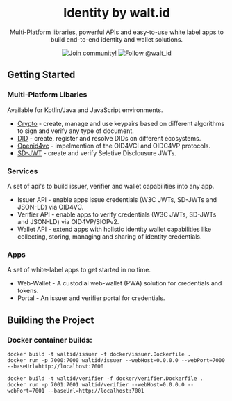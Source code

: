 <div align="center">
 <h1>Identity by walt.id</h1>
 <p>Multi-Platform libraries, powerful APIs and easy-to-use white label apps to build end-to-end identity and wallet solutions.</p>

<a href="https://walt.id/community">
<img src="https://img.shields.io/badge/Join-The Community-blue.svg?style=flat" alt="Join community!" />
</a>
<a href="https://twitter.com/intent/follow?screen_name=walt_id">
<img src="https://img.shields.io/twitter/follow/walt_id.svg?label=Follow%20@walt_id" alt="Follow @walt_id" />
</a>


</div>

## Getting Started

### Multi-Platform Libaries 
Available for Kotlin/Java and JavaScript environments.

- [Crypto](https://github.com/walt-id/waltid-identity/blob/main/waltid-crypto/README.md) - create, manage and use keypairs based on different algorithms to sign and verify any type of document.
- [DID](https://github.com/walt-id/waltid-identity/blob/main/waltid-did/README.md) - create, register and resolve DIDs on different ecosystems.
- [Openid4vc](https://github.com/walt-id/waltid-identity/blob/main/waltid-openid4vc/README.md) - impelmention of the OID4VCI and OIDC4VP protocols.
- [SD-JWT](https://github.com/walt-id/waltid-identity/blob/main/waltid-sdjwt/README.md) - create and verify Seletive Disclousure JWTs.

### Services
A set of api's to build issuer, verifier and wallet capabilities into any app.

- Issuer API - enable apps issue credentials (W3C JWTs, SD-JWTs and JSON-LD) via OID4VC.
- Verifier API - enable apps to verify credentials (W3C JWTs, SD-JWTs and JSON-LD) via OID4VP/SIOPv2.
- Wallet API - extend apps with holistic identity wallet capabilities like collecting, storing, managing and sharing of identity credentials.

### Apps
A set of white-label apps to get started in no time.

- Web-Wallet - A custodial web-wallet (PWA) solution for credentials and tokens.
- Portal - An issuer and verifier portal for credentials.


## Building the Project

### Docker container builds:

```shell
docker build -t waltid/issuer -f docker/issuer.Dockerfile .
docker run -p 7000:7000 waltid/issuer --webHost=0.0.0.0 --webPort=7000 --baseUrl=http://localhost:7000
```

```shell
docker build -t waltid/verifier -f docker/verifier.Dockerfile .
docker run -p 7001:7001 waltid/verifier --webHost=0.0.0.0 --webPort=7001 --baseUrl=http://localhost:7001
```
